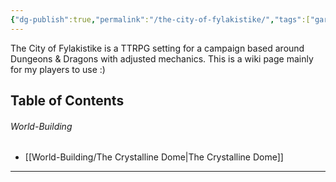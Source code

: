 ```yaml
---
{"dg-publish":true,"permalink":"/the-city-of-fylakistike/","tags":["gardenEntry"],"dgShowInlineTitle":"false"}
---
```



The City of Fylakistike is a TTRPG setting for a campaign based around Dungeons & Dragons with adjusted mechanics. This is a wiki page mainly for my players to use :)


## Table of Contents

###### World-Building
- [[World-Building/The Crystalline Dome\|The Crystalline Dome]]

***
